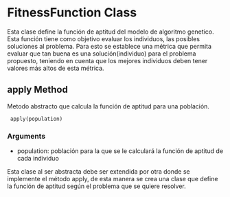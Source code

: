 # FitnessFunction Class

Esta clase define la función de aptitud del modelo de algoritmo genetico. Esta función tiene como objetivo evaluar los individuos, las posibles soluciones al problema. Para esto se establece una métrica que permita evaluar que tan buena es una solución(individuo) para el problema propuesto, teniendo en cuenta que los mejores individuos deben tener valores más altos de esta métrica.

## apply Method

Metodo abstracto que calcula la función de aptitud para una población.

````
 apply(population)
````

### Arguments

- population: población para la que se le calculará la función de aptitud de cada individuo


Esta clase al ser abstracta debe ser extendida por otra donde se implemente el método apply, de esta manera se crea una clase que define la función de aptitud según el problema que se quiere resolver.
